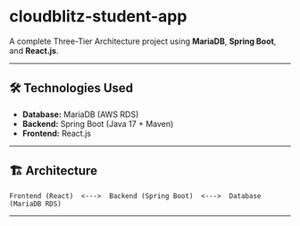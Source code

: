 # cloudblitz-student-app

A complete Three-Tier Architecture project using **MariaDB**, **Spring Boot**, and **React.js**.

---

## 🛠️ Technologies Used
- **Database:** MariaDB (AWS RDS)
- **Backend:** Spring Boot (Java 17 + Maven)
- **Frontend:** React.js

---

## 🏗️ Architecture
```
Frontend (React)  <--->  Backend (Spring Boot)  <--->  Database (MariaDB RDS)
```

---

